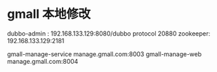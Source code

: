 # gmall 本地修改

dubbo-admin : 192.168.133.129:8080/dubbo    protocol 20880
zookeeper: 192.168.133.129:2181

gmall-manage-service manage.gmall.com:8003
gmall-manage-web manage.gmall.com:8004